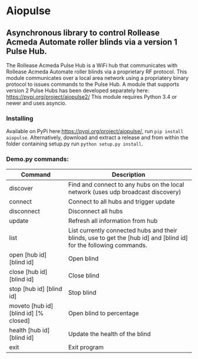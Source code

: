 # Aiopulse

## Asynchronous library to control Rollease Acmeda Automate roller blinds via a version 1 Pulse Hub.

The Rollease Acmeda Pulse Hub is a WiFi hub that communicates with Rollease Acmeda Automate roller blinds via a proprietary RF protocol.
This module communicates over a local area network using a propriatery binary protocol to issues commands to the Pulse Hub.
A module that supports version 2 Pulse Hubs has been developed separately here: https://pypi.org/project/aiopulse2/
This module requires Python 3.4 or newer and uses asyncio.

### Installing
Available on PyPi here:https://pypi.org/project/aiopulse/, run `pip install aiopulse`. 
Alternatively, download and extract a release and from within the folder containing setup.py run `python setup.py install`.

### Demo.py commands:
| Command                               | Description               |
|---------------------------------------|---------------------------|
|discover                               | Find and connect to any hubs on the local network (uses udp broadcast discovery)|
|connect                                | Connect to all hubs and trigger update|
|disconnect                             | Disconnect all hubs|
|update                                 | Refresh all information from hub|
|list                                   | List currently connected hubs and their blinds, use to get the [hub id] and [blind id] for the following commands.|
|open [hub id] [blind id]               | Open blind|
|close [hub id] [blind id]              | Close blind|
|stop [hub id] [blind id]               | Stop blind|
|moveto [hub id] [blind id] [% closed]  | Open blind to percentage|
|health [hub id] [blind id]             | Update the health of the blind|
|exit                                   | Exit program|
